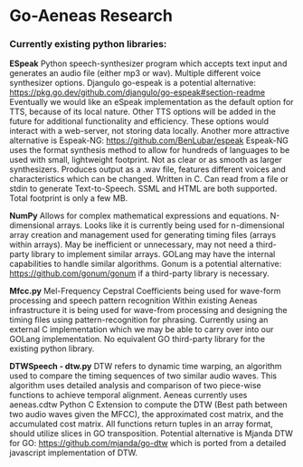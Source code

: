 # Go-Aeneas Research

### Currently existing python libraries:

**ESpeak**
Python speech-synthesizer program which accepts text input and generates an audio file (either mp3 or wav). Multiple different voice synthesizer options.
Djangulo go-espeak is a potential alternative: https://pkg.go.dev/github.com/djangulo/go-espeak#section-readme
Eventually we would like an eSpeak implementation as the default option for TTS, because of its local nature. Other TTS options will be added in the future for additional functionality and efficiency. These options would interact with a web-server, not storing data locally.
Another more attractive alternative is Espeak-NG: https://github.com/BenLubar/espeak
Espeak-NG uses the format synthesis method to allow for hundreds of languages to be used with small, lightweight footprint. Not as clear or as smooth as larger synthesizers. Produces output as a .wav file, features different voices and characteristics which can be changed. Written in C. Can read from a file or stdin to generate Text-to-Speech. SSML and HTML are both supported. Total footprint is only a few MB.

**NumPy**
Allows for complex mathematical expressions and equations. N-dimensional arrays.
Looks like it is currently being used for n-dimensional array creation and management used for generating timing files (arrays within arrays).
May be inefficient or unnecessary, may not need a third-party library to implement similar arrays. GOLang may have the internal capabilities to handle similar algorithms.
Gonum is a potential alternative: https://github.com/gonum/gonum if a third-party library is necessary.

**Mfcc.py**
Mel-Frequency Cepstral Coefficients being used for wave-form processing and speech pattern recognition
Within existing Aeneas infrastructure it is being used for wave-from processing and designing the timing files using pattern-recognition for phrasing.
Currently using an external C implementation which we may be able to carry over into our GOLang implementation.
No equivalent GO third-party library for the existing python library.

**DTWSpeech - dtw.py**
DTW refers to dynamic time warping, an algorithm used to compare the timing sequences of two similar audio waves. This algorithm uses detailed analysis and comparison of two piece-wise functions to achieve temporal alignment. 
Aeneas currently uses aeneas.cdtw Python C Extension to compute the DTW (Best path between two audio waves given the MFCC), the approximated cost matrix, and the accumulated cost matrix. All functions return tuples in an array format, should utilize slices in GO transposition.
Potential alternative is Mjanda DTW for GO: https://github.com/mjanda/go-dtw which is ported from a detailed javascript implementation of DTW.